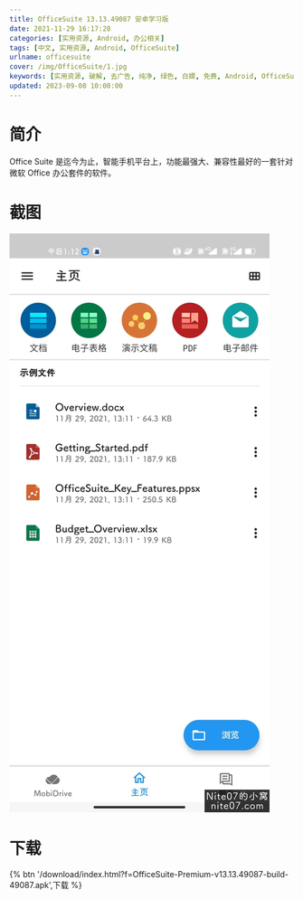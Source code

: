 ```yaml
---
title: OfficeSuite 13.13.49087 安卓学习版
date: 2021-11-29 16:17:28
categories: [实用资源, Android, 办公相关]
tags: [中文, 实用资源, Android, OfficeSuite]
urlname: officesuite
cover: /img/OfficeSuite/1.jpg
keywords: [实用资源, 破解, 去广告, 纯净, 绿色, 白嫖, 免费, Android, OfficeSuite]
updated: 2023-09-08 10:00:00
---
```


# 简介

Office Suite 是迄今为止，智能手机平台上，功能最强大、兼容性最好的一套针对微软 Office 办公套件的软件。

# 截图

![](/img/OfficeSuite/2.jpg)

# 下载

{% btn '/download/index.html?f=OfficeSuite-Premium-v13.13.49087-build-49087.apk',下载 %}
